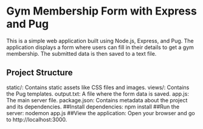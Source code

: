 # Gym Membership Form with Express and Pug

This is a simple web application built using Node.js, Express, and Pug. The application displays a form where users can fill in their details to get a gym membership. The submitted data is then saved to a text file.

## Project Structure
static/: Contains static assets like CSS files and images.
views/: Contains the Pug templates.
output.txt: A file where the form data is saved.
app.js: The main server file.
package.json: Contains metadata about the project and its dependencies.
##Install dependencies:
npm install
##Run the server:
nodemon app.js
##View the application:
Open your browser and go to http://localhost:3000.


